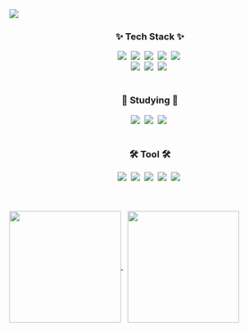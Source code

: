 <img src="https://capsule-render.vercel.app/api?type=waving&color=gradient&height=200&section=header&text=Dami%20Github&fontSize=70&customColorList=0,2,2,5,30)"/>


<h3 align="center">✨ Tech Stack ✨</h3>
<div align="center">
  <img src="https://img.shields.io/badge/React-61DAFB?style=flat&logo=react&logoColor=white" /></a>&nbsp
  <img src="https://img.shields.io/badge/JavaScript-F7DF1E?style=flat&logo=javaScript&logoColor=white" /></a>&nbsp
  <img src="https://img.shields.io/badge/Styled--components-DB7093?style=flat&logo=styledcomponents&logoColor=white" /></a>&nbsp
  <img src="https://img.shields.io/badge/Tailwind%20CSS-06B6D4?style=flat&logo=tailwindcss&logoColor=white" /></a>&nbsp
  <img src="https://img.shields.io/badge/HTML5-E34F26?style=flat&logo=HTML5&logoColor=white" /></a>&nbsp
  <br>
  <img src="https://img.shields.io/badge/Python-3776AB?style=flat&logo=python&logoColor=white" /></a>&nbsp
  <img src="https://img.shields.io/badge/Pandas-150458?style=flat&logo=pandas&logoColor=white" /></a>&nbsp
  <img src="https://img.shields.io/badge/Numpy-013243?style=flat&logo=numpy&logoColor=white" /></a>&nbsp


</div>

<br>

<h3 align="center">📖 Studying 📖</h3>
<div align="center">
  <img src="https://img.shields.io/badge/Typescript-3178C6?style=flat&logo=typescript&logoColor=white" /></a>&nbsp
  <img src="https://img.shields.io/badge/React%20query-FF4154?style=flat&logo=reactquery&logoColor=white" /></a>&nbsp
  <img src="https://img.shields.io/badge/Recoil-3578E5?style=flat&logo=recoil&logoColor=white" /></a>&nbsp
</div>

<br>

<div align="center">
  <h3>🛠 Tool 🛠</h3>
  <img src="https://img.shields.io/badge/Git-F05032?style=flat&logo=Git&logoColor=white" /></a>&nbsp
  <img src="https://img.shields.io/badge/Github-181717?style=flat&logo=Github&logoColor=white" /></a>&nbsp
  <img src="https://img.shields.io/badge/Figma-F24E1E?style=flat&logo=Figma&logoColor=white" /></a>&nbsp
  <img src="https://img.shields.io/badge/Photoshop-31A8FF?style=flat&logo=adobephotoshop&logoColor=white" /></a>&nbsp
  <img src="https://img.shields.io/badge/Notion-ffffff?style=flat&logo=Notion&logoColor=black" /></a>&nbsp
</div>

<br>
<br>
<br>


<a href="https://github.com/oka1313/github-readme-stats">
  <img height=200 align="center" src="https://github-readme-stats.vercel.app/api?username=oka1313&show_icons=true&theme=dracula" />
</a>&nbsp
<a href="https://github.com/oka1313/convoychat">
  <img height=200 align="center" src="https://github-readme-stats.vercel.app/api/top-langs?username=oka1313&layout=compact&langs_count=8&card_width=320&theme=dracula" />
</a>


